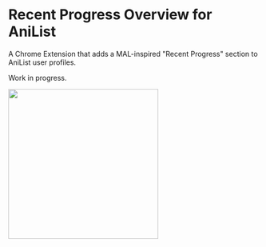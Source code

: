 # Recent Progress Overview for AniList

A Chrome Extension that adds a MAL-inspired "Recent Progress" section to AniList user profiles.

Work in progress.

<div style="float: left"><img style="width: 300px" src="https://i.imgur.com/rvzniY9.png" /></div>
